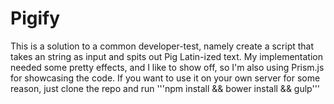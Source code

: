 # Pigify
This is a solution to a common developer-test, namely create a script that takes an string as input and spits out Pig Latin-ized text.  My implementation needed some pretty effects, and I like to show off, so I'm also using Prism.js for showcasing the code.
If you want to use it on your own server for some reason, just clone the repo and run '''npm install && bower install && gulp'''
